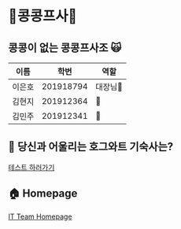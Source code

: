 # 💖콩콩프사💖
## 콩콩이 없는 콩콩프사조 🙀

|이름|학번|역할|
|-----|----------|---|
|이은호|201918794|대장님🖤   |
|김현지|201912364|  🖤|
|김민주|201912341|  🖤|
     

## :house_with_garden: 당신과 어울리는 호그와트 기숙사는?
[테스트 하러가기](https://harrypottertest-ccps.netlify.app/)

## :house: Homepage
[IT Team Homepage](https://leh0818.github.io/Creative_CCPS/)
